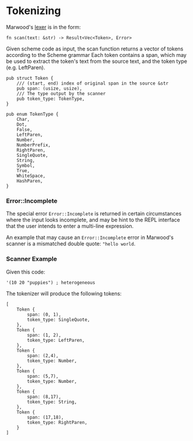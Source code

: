 [cell]: https://github.com/strtok/marwood/blob/master/marwood/src/cell.rs
[parser]: https://github.com/strtok/marwood/blob/master/marwood/src/parse.rs
[lexer]: https://github.com/strtok/marwood/blob/master/marwood/src/lex.rs
[sexpr]: https://en.wikipedia.org/wiki/S-expression


# Tokenizing

Marwood's [lexer] is in the form:

```rust,noplayground 
fn scan(text: &str) -> Result<Vec<Token>, Error>
```

Given scheme code as input, the scan function returns a vector of tokens according to the Scheme grammar Each token contains a span, which may be used to extract the token's text from the source text, and the token type (e.g. LeftParen).

```rust,noplayground
pub struct Token {
    /// (start, end) index of original span in the source &str
    pub span: (usize, usize),
    /// The type output by the scanner
    pub token_type: TokenType,
}

pub enum TokenType {
    Char,
    Dot,
    False,
    LeftParen,
    Number,
    NumberPrefix,
    RightParen,
    SingleQuote,
    String,
    Symbol,
    True,
    WhiteSpace,
    HashParen,
}
```

### Error::Incomplete

The special error `Error::Incomplete` is returned in certain circumstances where the input looks incomplete, and may be hint to the REPL interface that the user intends to enter a multi-line expression.

An example that may cause an `Error::Incomplete` error in Marwood's scanner is a mismatched double quote: `"hello world`.

### Scanner Example

Given this code:

```'(10 20 "puppies") ; heterogeneous```

The tokenizer will produce the following tokens:

```
[
    Token {
        span: (0, 1),
        token_type: SingleQuote,
    },
    Token {
        span: (1, 2),
        token_type: LeftParen,
    },
    Token {
        span: (2,4),
        token_type: Number,
    },
    Token {
        span: (5,7),
        token_type: Number,
    },
    Token {
        span: (8,17),
        token_type: String,
    },
    Token {
        span: (17,18),
        token_type: RightParen,
    }
]
```

